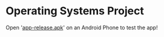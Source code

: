 # Operating Systems Project

Open '[app-release.apk](https://github.com/pranavmital/ClubHub/blob/main/app-release.apk)' on an Android Phone to test the app!
